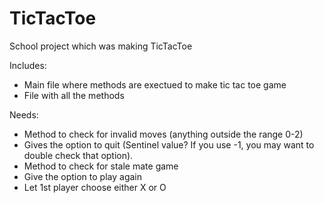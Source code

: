 # TicTacToe
School project which was making TicTacToe

Includes: 
- Main file where methods are exectued to make tic tac toe game
- File with all the methods

Needs:
- Method to check for invalid moves (anything outside the range 0-2)
- Gives the option to quit (Sentinel value? If you use -1, you may want to double check that option).
- Method to check for stale mate game
- Give the option to play again
- Let 1st player choose either X or O 
